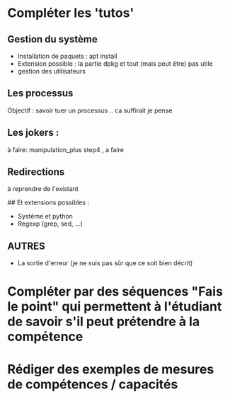 
# Compléter les 'tutos'

## Gestion du système
- Installation de paquets : apt install
- Extension possible : la partie dpkg et tout (mais peut être) pas utile
- gestion des utilisateurs

## Les processus
Objectif : savoir tuer un processus .. ca suffirait je pense

## Les jokers :
 à faire: manipulation_plus step4 , a faire

## Redirections
 à reprendre de l'existant


## Et extensions possibles :

- Système et python
- Regexp (grep, sed, ...)


## AUTRES

* La sortie d'erreur (je ne suis pas sûr que ce soit bien décrit)


# Compléter par des séquences "Fais le point" qui permettent à l'étudiant de savoir s'il peut prétendre à la compétence


# Rédiger des exemples de mesures de compétences / capacités
